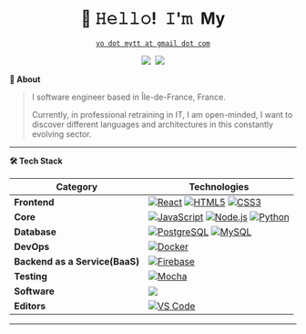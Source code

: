 <!-- Title -->
<h1 align="center" title="...and I'm happy to see you here :)">👋 𝙷𝚎𝚕𝚕𝚘! 𝙸'𝚖 My</h1>

<!-- Contact and keys -->
<p align="center">
<a href="mailto:vo.mytt@gmail.com" title="Email Address"><code>vo dot mytt at gmail dot com</code></a>
</p>

<!-- Socials -->
<p align="center">
   <kbd>
  <a href="https://www.linkedin.com/in/mytt-vo/" title="LinkedIn - My VO"><img src="https://img.shields.io/badge/-My_VO-0072b1?style=flat&logo=Linkedin&logoColor=white" /></a>
  <a href="https://stackoverflow.com/users/23490278/my-vo" title="StackOverflow - My VO"><img src="https://img.shields.io/badge/-My-f48225?style=flat&logo=Stackoverflow&logoColor=white" /></a>
 <!-- <a href="" title="Portfolio"><img src="https://img.shields.io/badge/-portfolio-00CCB4?style=flat&logo=ApacheSpark&logoColor=white" /></a> -->
  </kbd>
</p>

<!-- About Section -->
<b>👤 About</b>
<p>
      
<blockquote>

I software engineer based in Île-de-France, France.

Currently, in professional retraining in IT, I am open-minded, I want to discover different languages and architectures in this constantly evolving sector.

</blockquote>

----  

<!-- Tech Stack -->  
<b>🛠️ Tech Stack</b>
<p>

| **Category** | **Technologies** |
| - | - |
**Frontend** | [![React](https://img.shields.io/static/v1?label=&message=React&color=61DAFB&logo=react&logoColor=FFFFFF)](https://reactjs.org/) [![HTML5](https://img.shields.io/static/v1?label=&message=HTML5&color=F85421&logo=html&logoColor=FFFFFF)](https://) [![CSS3](https://img.shields.io/static/v1?label=&message=CSS3&color=1970B5&logo=css&logoColor=FFFFFF)](https://)
**Core** | [![JavaScript](https://img.shields.io/static/v1?label=&message=JavaScript&color=F7DF1E&logo=javascript&logoColor=FFFFFF)](https://www.javascript.com/) [![Node.js](https://img.shields.io/static/v1?label=&message=Node.js&color=339933&logo=nodedotjs&logoColor=FFFFFF)](https://nodejs.org/) [![Python](https://img.shields.io/static/v1?label=&message=Python&color=3C78A9&logo=python&logoColor=FFFFFF)](https://www.python.org/)
**Database** | [![PostgreSQL](https://img.shields.io/static/v1?label=&message=PostgreSQL&color=336690&logo=postgresql&logoColor=FFFFFF)](https://www.postgresql.org/) [![MySQL](https://img.shields.io/static/v1?label=&message=MySQL&color=015D86&logo=mysql&logoColor=FFFFFF)](https://www.mysql.com/fr/)
**DevOps** | [![Docker](https://img.shields.io/static/v1?label=&message=Docker&color=2496ED&logo=docker&logoColor=FFFFFF)](https://docker.com/)
**Backend as a Service(BaaS)** | [![Firebase](https://img.shields.io/static/v1?label=&message=Firebase&color=F68524&logo=firebase&logoColor=FFFFFF)](https://firebase.google.com/)
**Testing** | [![Mocha](https://img.shields.io/static/v1?label=&message=Mocha&color=896446&logo=mocha&logoColor=FFFFFF)](https://mochajs.org/)
**Software** | [![](https://img.shields.io/static/v1?label=&message=Postman&color=FF6C36&logo=postman&logoColor=FFFFFF)](https://www.postman.com/)
**Editors** | [![VS Code](https://img.shields.io/static/v1?label=&message=VS%20Code&color=9013FE&logo=visualstudiocode&logoColor=FFFFFF)](https://code.visualstudio.com/)


<!-- **Cloud** | [![Heroku](https://img.shields.io/static/v1?label=&message=Heroku&color=430098&logo=heroku&logoColor=FFFFFF)](https://heroku.com/) -->
----      

  </p>

